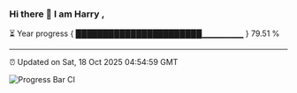 ### Hi there 👋 I am Harry , 

⏳ Year progress { ███████████████████████▁▁▁▁▁▁▁ } 79.51 %

---

⏰ Updated on Sat, 18 Oct 2025 04:54:59 GMT

![Progress Bar CI](https://github.com/duykhang68/duykhang68/workflows/Progress%20Bar%20CI/badge.svg)
